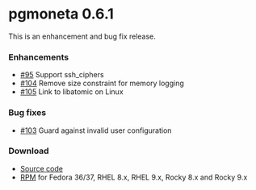 # pgmoneta 0.6.1

This is an enhancement and bug fix release.

### Enhancements

* [#95](https://github.com/pgmoneta/pgmoneta/issues/95) Support ssh_ciphers
* [#104](https://github.com/pgmoneta/pgmoneta/issues/104) Remove size constraint for memory logging
* [#105](https://github.com/pgmoneta/pgmoneta/issues/105) Link to libatomic on Linux

### Bug fixes

* [#103](https://github.com/pgmoneta/pgmoneta/issues/103) Guard against invalid user configuration

### Download

* [Source code](https://github.com/pgmoneta/pgmoneta/releases/download/0.6.1/pgmoneta-0.6.1.tar.gz)
* [RPM](https://yum.postgresql.org) for Fedora 36/37, RHEL 8.x, RHEL 9.x, Rocky 8.x and Rocky 9.x
